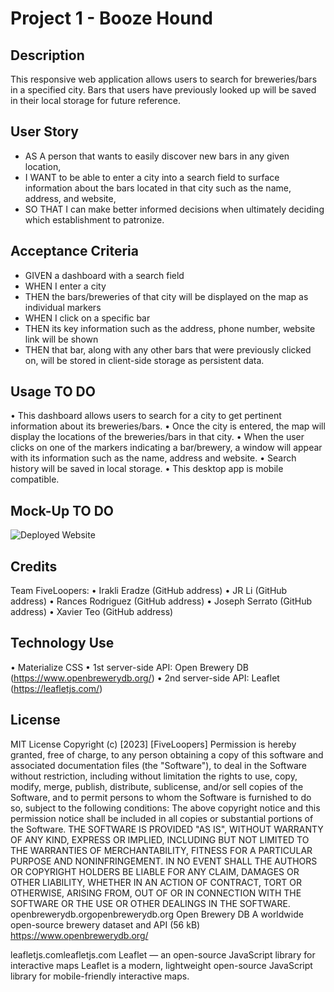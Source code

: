 # Project 1 - Booze Hound
## Description
This responsive web application allows users to search for breweries/bars in a specified city. Bars that users have previously looked up will be saved in their local storage for future reference.
## User Story
- AS A person that wants to easily discover new bars in any given location,
- I WANT to be able to enter a city into a search field to surface information about the bars located in that city such as the name, address, and website,
- SO THAT I can make better informed decisions when ultimately deciding which establishment to patronize.
## Acceptance Criteria
- GIVEN a dashboard with a search field
- WHEN I enter a city
- THEN the bars/breweries of that city will be displayed on the map as individual markers
- WHEN I click on a specific bar
- THEN its key information such as the address, phone number, website link will be shown
- THEN that bar, along with any other bars that were previously clicked on, will be stored in client-side storage as persistent data.
## Usage **TO DO**
• This dashboard allows users to search for a city to get pertinent information about its breweries/bars.
• Once the city is entered, the map will display the locations of the breweries/bars in that city.
• When the user clicks on one of the markers indicating a bar/brewery, a window will appear with its information such as the name, address and website.
• Search history will be saved in local storage.
• This desktop app is mobile compatible.
## Mock-Up **TO DO**
![Deployed Website](./animation.gif)
## Credits
Team FiveLoopers:
• Irakli Eradze (GitHub address)
• JR Li (GitHub address)
• Rances Rodriguez (GitHub address)
• Joseph Serrato (GitHub address)
• Xavier Teo (GitHub address)
## Technology Use
• Materialize CSS
• 1st server-side API: Open Brewery DB (https://www.openbrewerydb.org/)
• 2nd server-side API: Leaflet (https://leafletjs.com/)
## License
MIT License
Copyright (c) [2023] [FiveLoopers]
Permission is hereby granted, free of charge, to any person obtaining a copy
of this software and associated documentation files (the "Software"), to deal
in the Software without restriction, including without limitation the rights
to use, copy, modify, merge, publish, distribute, sublicense, and/or sell
copies of the Software, and to permit persons to whom the Software is
furnished to do so, subject to the following conditions:
The above copyright notice and this permission notice shall be included in all
copies or substantial portions of the Software.
THE SOFTWARE IS PROVIDED "AS IS", WITHOUT WARRANTY OF ANY KIND, EXPRESS OR
IMPLIED, INCLUDING BUT NOT LIMITED TO THE WARRANTIES OF MERCHANTABILITY,
FITNESS FOR A PARTICULAR PURPOSE AND NONINFRINGEMENT. IN NO EVENT SHALL THE
AUTHORS OR COPYRIGHT HOLDERS BE LIABLE FOR ANY CLAIM, DAMAGES OR OTHER
LIABILITY, WHETHER IN AN ACTION OF CONTRACT, TORT OR OTHERWISE, ARISING FROM,
OUT OF OR IN CONNECTION WITH THE SOFTWARE OR THE USE OR OTHER DEALINGS IN THE
SOFTWARE.
openbrewerydb.orgopenbrewerydb.org
Open Brewery DB
A worldwide open-source brewery dataset and API (56 kB)
https://www.openbrewerydb.org/

leafletjs.comleafletjs.com
Leaflet — an open-source JavaScript library for interactive maps
Leaflet is a modern, lightweight open-source JavaScript library for mobile-friendly interactive maps.

